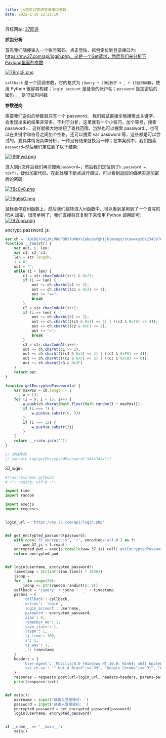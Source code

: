 ```yaml
---
title: js逆向37网游登录接口参数
date: 2022-1-18 22:21:10
---
```


目标网站: [37网游](https://www.37.com/)

**抓包分析**

首先我们随便输入一个账号密码，点击登陆，抓包定位到登录接口为: https://my.37.com/api/login.php，这是一个Get请求，然后我们来分析下Payload里面的参数:

[![7BrqcF.png](https://s4.ax1x.com/2022/01/18/7BrqcF.png)](https://imgtu.com/i/7BrqcF)

`callback` 是一个回调参数，它的格式为 `jQuery + 20位数字 + _ + 13位时间戳`，使用 Python 很容易构建；`login_account` 是登录的账户名；`password` 是加密后的密码；`_` 是13位时间戳

**参数逆向**

需要我们逆向的参数就只有一个 password， 我们尝试直接全局搜索此关键字，会发现出来的结果非常多，不利于分析，这里就有一个小技巧，加个等号，搜索 password=，这样就极大地缩短了查找范围，当然也可以搜索 password:，也可以在关键字和符号之间加个空格，还可以搜索 var password 等，这些都是可以尝试的，要具体情况具体分析，一种没有结果就换另一种；在本案例中，我们搜索 `password=`然后我们定位到了以下结果:

[![7B6Fwd.png](https://s4.ax1x.com/2022/01/18/7B6Fwd.png)](https://imgtu.com/i/7B6Fwd)

进入到js文件后我们再次搜索`password=`，然后我们定位到了`h.password = td(f)`，疑似加密代码，在此处埋下断点进行调试，可以看到返回的值确实是加密后的密码:

[![7Bc0v8.png](https://s4.ax1x.com/2022/01/18/7Bc0v8.png)](https://imgtu.com/i/7Bc0v8)

[![7Bg6sO.png](https://s4.ax1x.com/2022/01/18/7Bg6sO.png)](https://imgtu.com/i/7Bg6sO)

鼠标悬停在td函数上，然后我们跳转进入td函数中，可以看到是用到了一个自写的 RSA 加密，很简单明了，我们直接将其复制下来使用 Python 调用即可:
[![7B2cpq.png](https://s4.ax1x.com/2022/01/18/7B2cpq.png)](https://imgtu.com/i/7B2cpq)

encrypt_password_js:

```js
var ch = "ABCDEFGHIJKLMNOPQRSTUVWXYZabcdefghijklmnopqrstuvwxyz0123456789+/";
function __rsa(str) {
    var out, i, len;
    var c1, c2, c3;
    len = str.length;
    i = 0;
    out = "";
    while (i < len) {
        c1 = str.charCodeAt(i++) & 0xff;
        if (i == len) {
            out += ch.charAt(c1 >> 2);
            out += ch.charAt((c1 & 0x3) << 4);
            out += "==";
            break
        }
        c2 = str.charCodeAt(i++);
        if (i == len) {
            out += ch.charAt(c1 >> 2);
            out += ch.charAt(((c1 & 0x3) << 4) | ((c2 & 0xF0) >> 4));
            out += ch.charAt((c2 & 0xF) << 2);
            out += "=";
            break
        }
        c3 = str.charCodeAt(i++);
        out += ch.charAt(c1 >> 2);
        out += ch.charAt(((c1 & 0x3) << 4) | ((c2 & 0xF0) >> 4));
        out += ch.charAt(((c2 & 0xF) << 2) | ((c3 & 0xC0) >> 6));
        out += ch.charAt(c3 & 0x3F)
    }
    return out
}

function getEncryptedPassword(a) {
    var maxPos = ch.length - 2
      , w = [];
    for (i = 0; i < 15; i++) {
        w.push(ch.charAt(Math.floor(Math.random() * maxPos)));
        if (i === 7) {
            w.push(a.substr(0, 3))
        }
        if (i === 12) {
            w.push(a.substr(3))
        }
    }
    return __rsa(w.join(""))
}

// 测试样例
// console.log(getEncryptedPassword("34343434"))
```

37_login:

```python
#!/usr/bin/env python3
# -*- coding: utf-8 -*-

import time
import random

import execjs
import requests


login_url = 'https://my.37.com/api/login.php'


def get_encrypted_password(password):
    with open('37_encrypt.js', 'r', encoding='utf-8') as f:
        www_37_js = f.read()
    encrypted_pwd = execjs.compile(www_37_js).call('getEncryptedPassword', password)
    return encrypted_pwd


def login(username, encrypted_password):
    timestamp = str(int(time.time() * 1000))
    jsonp = ''
    for _ in range(20):
        jsonp += str(random.randint(0, 9))
    callback = 'jQuery' + jsonp + '_' + timestamp
    params = {
        'callback': callback,
        'action': 'login',
        'login_account': username,
        'password': encrypted_password,
        'ajax': 0,
        'remember_me': 1,
        'save_state': 1,
        'ltype': 1,
        'tj_from': 100,
        's': 1,
        'tj_way': 1,
        '_': timestamp
    }
    headers = {
        'User-Agent': 'Mozilla/5.0 (Windows NT 10.0; Win64; x64) AppleWebKit/537.36 (KHTML, like Gecko) Chrome/91.0.4472.114 Safari/537.36',
        'sec-ch-ua': '" Not;A Brand";v="99", "Google Chrome";v="91", "Chromium";v="91"'
    }
    response = requests.post(url=login_url, headers=headers, params=params)
    print(response.text)


def main():
    username = input('请输入登录账号: ')
    password = input('请输入登录密码: ')
    encrypted_password = get_encrypted_password(password)
    login(username, encrypted_password)


if __name__ == '__main__':
    main()
```



